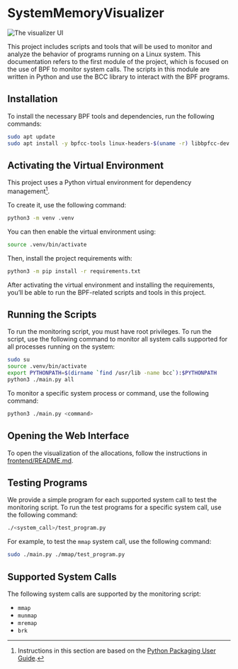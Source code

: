 # SystemMemoryVisualizer

![The visualizer UI](https://github.com/user-attachments/assets/16606dbf-13ca-419a-a2db-b5589b20a4a2)

This project includes scripts and tools that will be used to monitor and analyze the behavior of programs running on a Linux system. 
This documentation refers to the first module of the project, which is focused on the use of BPF to monitor system calls.
The scripts in this module are written in Python and use the BCC library to interact with the BPF programs.

## Installation
To install the necessary BPF tools and dependencies, run the following commands:

```bash
sudo apt update
sudo apt install -y bpfcc-tools linux-headers-$(uname -r) libbpfcc-dev libbpfcc libelf-dev python3-bpfcc
```

## Activating the Virtual Environment

This project uses a Python virtual environment for dependency management[^1].

[^1]: Instructions in this section are based on the [Python Packaging User Guide](https://packaging.python.org/en/latest/guides/installing-using-pip-and-virtual-environments/).

To create it, use the following command:

```bash
python3 -m venv .venv
```

You can then enable the virtual environment using:

```bash
source .venv/bin/activate
```

Then, install the project requirements with:

```bash
python3 -m pip install -r requirements.txt
```

After activating the virtual environment and installing the requirements, you’ll be able to run the BPF-related scripts and tools in this project.

## Running the Scripts

To run the monitoring script, you must have root privileges. To run the script, use the following command to monitor all system calls supported for all processes running on the system:

```bash
sudo su
source .venv/bin/activate
export PYTHONPATH=$(dirname `find /usr/lib -name bcc`):$PYTHONPATH
python3 ./main.py all
```

To monitor a specific system process or command, use the following command:

```bash
python3 ./main.py <command>
```

## Opening the Web Interface
To open the visualization of the allocations, follow the instructions in [frontend/README.md](frontend/README.md).

## Testing Programs

We provide a simple program for each supported system call to test the monitoring script. To run the test programs for a specific system call, use the following command:

```bash
./<system_call>/test_program.py
```

For example, to test the `mmap` system call, use the following command:
    
```bash
sudo ./main.py ./mmap/test_program.py
```

## Supported System Calls

The following system calls are supported by the monitoring script:
- `mmap`
- `munmap`
- `mremap`
- `brk`
